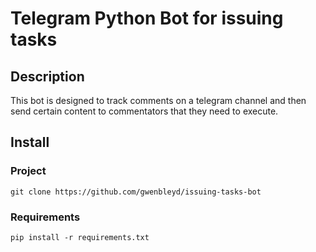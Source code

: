 # Telegram Python Bot for issuing tasks
## Description
This bot is designed to track comments on a telegram 
channel and then send certain content to commentators 
that they need to execute.
## Install
### Project
`git clone https://github.com/gwenbleyd/issuing-tasks-bot`
### Requirements
`pip install -r requirements.txt`